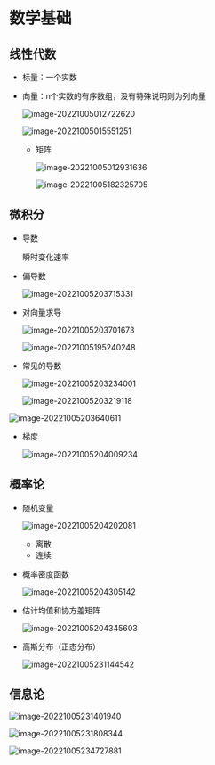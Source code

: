 # 数学基础

## 线性代数

- 标量：一个实数

- 向量：n个实数的有序数组，没有特殊说明则为列向量

  ![image-20221005012722620](%E5%9F%BA%E7%A1%80.assets/image-20221005012722620.png)

  ![image-20221005015551251](%E5%9F%BA%E7%A1%80.assets/image-20221005015551251.png)

  

  - 矩阵
  
    ![image-20221005012931636](%E5%9F%BA%E7%A1%80.assets/image-20221005012931636.png)
  
    ![image-20221005182325705](%E5%9F%BA%E7%A1%80.assets/image-20221005182325705.png)

## 微积分

- 导数

  瞬时变化速率

- 偏导数

  ![image-20221005203715331](%E5%9F%BA%E7%A1%80.assets/image-20221005203715331.png)

- 对向量求导

  ![image-20221005203701673](%E5%9F%BA%E7%A1%80.assets/image-20221005203701673.png)

  ![image-20221005195240248](%E5%9F%BA%E7%A1%80.assets/image-20221005195240248.png)

- 常见的导数

  ![image-20221005203234001](%E5%9F%BA%E7%A1%80.assets/image-20221005203234001.png)

  ![image-20221005203219118](%E5%9F%BA%E7%A1%80.assets/image-20221005203219118.png)

  

![image-20221005203640611](%E5%9F%BA%E7%A1%80.assets/image-20221005203640611.png)

- 梯度

  ![image-20221005204009234](%E5%9F%BA%E7%A1%80.assets/image-20221005204009234.png)

## 概率论

- 随机变量

  ![image-20221005204202081](%E5%9F%BA%E7%A1%80.assets/image-20221005204202081.png)

  - 离散
  - 连续

- 概率密度函数

  ![image-20221005204305142](%E5%9F%BA%E7%A1%80.assets/image-20221005204305142.png)

- 估计均值和协方差矩阵

  ![image-20221005204345603](%E5%9F%BA%E7%A1%80.assets/image-20221005204345603.png)

- 高斯分布（正态分布）

  ![image-20221005231144542](%E5%9F%BA%E7%A1%80.assets/image-20221005231144542.png)

## 信息论

![image-20221005231401940](%E5%9F%BA%E7%A1%80.assets/image-20221005231401940.png)

![image-20221005231808344](%E5%9F%BA%E7%A1%80.assets/image-20221005231808344.png)

![image-20221005234727881](%E5%9F%BA%E7%A1%80.assets/image-20221005234727881.png)